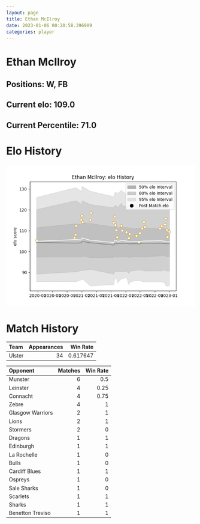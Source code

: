 ```yaml
---  
layout: page  
title: Ethan McIlroy  
date: 2023-01-06 00:20:58.396909  
categories: player  
---
```

# Ethan McIlroy

## Positions: W, FB

## Current elo: 109.0

## Current Percentile: 71.0

# Elo History


![elo history](history_EthanMcIlroy.png)
# Match History


| Team   |   Appearances |   Win Rate |
|:-------|--------------:|-----------:|
| Ulster |            34 |   0.617647 |

| Opponent         |   Matches |   Win Rate |
|:-----------------|----------:|-----------:|
| Munster          |         6 |       0.5  |
| Leinster         |         4 |       0.25 |
| Connacht         |         4 |       0.75 |
| Zebre            |         4 |       1    |
| Glasgow Warriors |         2 |       1    |
| Lions            |         2 |       1    |
| Stormers         |         2 |       0    |
| Dragons          |         1 |       1    |
| Edinburgh        |         1 |       1    |
| La Rochelle      |         1 |       0    |
| Bulls            |         1 |       0    |
| Cardiff Blues    |         1 |       1    |
| Ospreys          |         1 |       0    |
| Sale Sharks      |         1 |       0    |
| Scarlets         |         1 |       1    |
| Sharks           |         1 |       1    |
| Benetton Treviso |         1 |       1    |